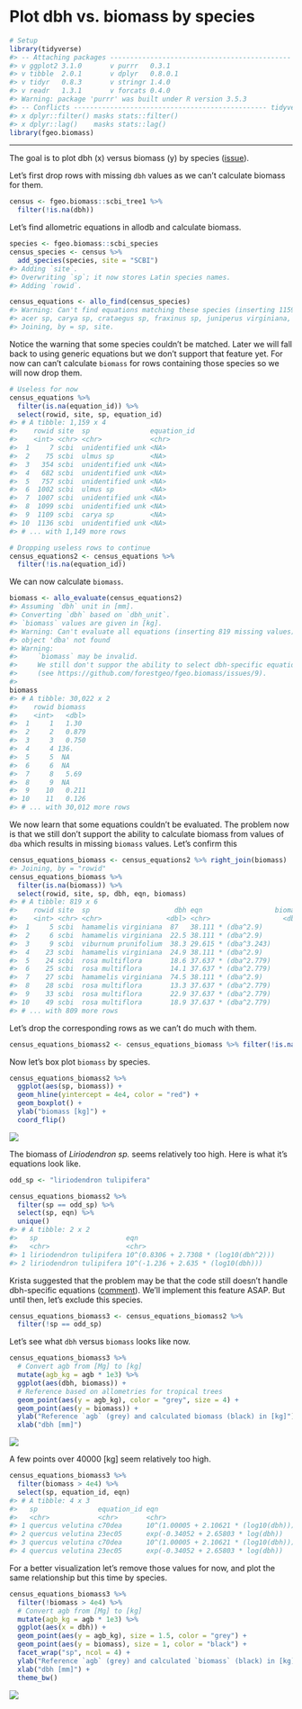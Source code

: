 Plot dbh vs. biomass by species
================

``` r
# Setup
library(tidyverse)
#> -- Attaching packages --------------------------------------------- tidyverse 1.2.1 --
#> v ggplot2 3.1.0       v purrr   0.3.1  
#> v tibble  2.0.1       v dplyr   0.8.0.1
#> v tidyr   0.8.3       v stringr 1.4.0  
#> v readr   1.3.1       v forcats 0.4.0
#> Warning: package 'purrr' was built under R version 3.5.3
#> -- Conflicts ------------------------------------------------ tidyverse_conflicts() --
#> x dplyr::filter() masks stats::filter()
#> x dplyr::lag()    masks stats::lag()
library(fgeo.biomass)
```

-----

The goal is to plot dbh (x) versus biomass (y) by species
([issue](https://github.com/forestgeo/allodb/issues/73)).

Let’s first drop rows with missing `dbh` values as we can’t calculate
biomass for them.

``` r
census <- fgeo.biomass::scbi_tree1 %>% 
  filter(!is.na(dbh))
```

Let’s find allometric equations in allodb and calculate biomass.

``` r
species <- fgeo.biomass::scbi_species
census_species <- census %>% 
  add_species(species, site = "SCBI")
#> Adding `site`.
#> Overwriting `sp`; it now stores Latin species names.
#> Adding `rowid`.

census_equations <- allo_find(census_species)
#> Warning: Can't find equations matching these species (inserting 1159 missing values):
#> acer sp, carya sp, crataegus sp, fraxinus sp, juniperus virginiana, quercus prinus, quercus sp, ulmus sp, unidentified unk
#> Joining, by = sp, site.
```

Notice the warning that some species couldn’t be matched. Later we will
fall back to using generic equations but we don’t support that feature
yet. For now can can’t calculate `biomass` for rows containing those
species so we will now drop them.

``` r
# Useless for now
census_equations %>% 
  filter(is.na(equation_id)) %>% 
  select(rowid, site, sp, equation_id)
#> # A tibble: 1,159 x 4
#>    rowid site  sp               equation_id
#>    <int> <chr> <chr>            <chr>      
#>  1     7 scbi  unidentified unk <NA>       
#>  2    75 scbi  ulmus sp         <NA>       
#>  3   354 scbi  unidentified unk <NA>       
#>  4   682 scbi  unidentified unk <NA>       
#>  5   757 scbi  unidentified unk <NA>       
#>  6  1002 scbi  ulmus sp         <NA>       
#>  7  1007 scbi  unidentified unk <NA>       
#>  8  1099 scbi  unidentified unk <NA>       
#>  9  1109 scbi  carya sp         <NA>       
#> 10  1136 scbi  unidentified unk <NA>       
#> # ... with 1,149 more rows

# Dropping useless rows to continue
census_equations2 <- census_equations %>% 
  filter(!is.na(equation_id))
```

We can now calculate `biomass`.

``` r
biomass <- allo_evaluate(census_equations2)
#> Assuming `dbh` unit in [mm].
#> Converting `dbh` based on `dbh_unit`.
#> `biomass` values are given in [kg].
#> Warning: Can't evaluate all equations (inserting 819 missing values):
#> object 'dba' not found
#> Warning: 
#>     `biomass` may be invalid.
#>     We still don't suppor the ability to select dbh-specific equations
#>     (see https://github.com/forestgeo/fgeo.biomass/issues/9).
#> 
biomass
#> # A tibble: 30,022 x 2
#>    rowid biomass
#>    <int>   <dbl>
#>  1     1   1.30 
#>  2     2   0.879
#>  3     3   0.750
#>  4     4 136.   
#>  5     5  NA    
#>  6     6  NA    
#>  7     8   5.69 
#>  8     9  NA    
#>  9    10   0.211
#> 10    11   0.126
#> # ... with 30,012 more rows
```

We now learn that some equations couldn’t be evaluated. The problem now
is that we still don’t support the ability to calculate biomass from
values of `dba` which results in missing `biomass` values. Let’s confirm
this

``` r
census_equations_biomass <- census_equations2 %>% right_join(biomass)
#> Joining, by = "rowid"
census_equations_biomass %>% 
  filter(is.na(biomass)) %>% 
  select(rowid, site, sp, dbh, eqn, biomass)
#> # A tibble: 819 x 6
#>    rowid site  sp                     dbh eqn                  biomass
#>    <int> <chr> <chr>                <dbl> <chr>                  <dbl>
#>  1     5 scbi  hamamelis virginiana  87   38.111 * (dba^2.9)        NA
#>  2     6 scbi  hamamelis virginiana  22.5 38.111 * (dba^2.9)        NA
#>  3     9 scbi  viburnum prunifolium  38.3 29.615 * (dba^3.243)      NA
#>  4    23 scbi  hamamelis virginiana  24.9 38.111 * (dba^2.9)        NA
#>  5    24 scbi  rosa multiflora       18.6 37.637 * (dba^2.779)      NA
#>  6    25 scbi  rosa multiflora       14.1 37.637 * (dba^2.779)      NA
#>  7    27 scbi  hamamelis virginiana  74.5 38.111 * (dba^2.9)        NA
#>  8    28 scbi  rosa multiflora       13.3 37.637 * (dba^2.779)      NA
#>  9    33 scbi  rosa multiflora       22.9 37.637 * (dba^2.779)      NA
#> 10    49 scbi  rosa multiflora       18.9 37.637 * (dba^2.779)      NA
#> # ... with 809 more rows
```

Let’s drop the corresponding rows as we can’t do much with
them.

``` r
census_equations_biomass2 <- census_equations_biomass %>% filter(!is.na(biomass))
```

Now let’s box plot `biomass` by species.

``` r
census_equations_biomass2 %>% 
  ggplot(aes(sp, biomass)) +
  geom_hline(yintercept = 4e4, color = "red") +
  geom_boxplot() +
  ylab("biomass [kg]") +
  coord_flip()
```

![](dbh-vs-biomass_files/figure-gfm/unnamed-chunk-9-1.png)<!-- -->

The biomass of *Liriodendron sp.* seems relatively too high. Here is
what it’s equations look like.

``` r
odd_sp <- "liriodendron tulipifera"

census_equations_biomass2 %>% 
  filter(sp == odd_sp) %>% 
  select(sp, eqn) %>% 
  unique()
#> # A tibble: 2 x 2
#>   sp                      eqn                                  
#>   <chr>                   <chr>                                
#> 1 liriodendron tulipifera 10^(0.8306 + 2.7308 * (log10(dbh^2)))
#> 2 liriodendron tulipifera 10^(-1.236 + 2.635 * (log10(dbh)))
```

Krista suggested that the problem may be that the code still doesn’t
handle dbh-specific equations
([comment](https://github.com/forestgeo/allodb/issues/73#issuecomment-473979550)).
We’ll implement this feature ASAP. But until then, let’s exclude this
species.

``` r
census_equations_biomass3 <- census_equations_biomass2 %>% 
  filter(!sp == odd_sp)
```

Let’s see what `dbh` versus `biomass` looks like now.

``` r
census_equations_biomass3 %>% 
  # Convert agb from [Mg] to [kg]
  mutate(agb_kg = agb * 1e3) %>% 
  ggplot(aes(dbh, biomass)) + 
  # Reference based on allometries for tropical trees
  geom_point(aes(y = agb_kg), color = "grey", size = 4) +
  geom_point(aes(y = biomass)) +
  ylab("Reference `agb` (grey) and calculated biomass (black) in [kg]") +
  xlab("dbh [mm]")
```

![](dbh-vs-biomass_files/figure-gfm/unnamed-chunk-12-1.png)<!-- -->

A few points over 40000 \[kg\] seem relatively too high.

``` r
census_equations_biomass3 %>% 
  filter(biomass > 4e4) %>% 
  select(sp, equation_id, eqn)
#> # A tibble: 4 x 3
#>   sp               equation_id eqn                                  
#>   <chr>            <chr>       <chr>                                
#> 1 quercus velutina c70dea      10^(1.00005 + 2.10621 * (log10(dbh)))
#> 2 quercus velutina 23ec05      exp(-0.34052 + 2.65803 * log(dbh))   
#> 3 quercus velutina c70dea      10^(1.00005 + 2.10621 * (log10(dbh)))
#> 4 quercus velutina 23ec05      exp(-0.34052 + 2.65803 * log(dbh))
```

For a better visualization let’s remove those values for now, and plot
the same relationship but this time by species.

``` r
census_equations_biomass3 %>% 
  filter(!biomass > 4e4) %>% 
  # Convert agb from [Mg] to [kg]
  mutate(agb_kg = agb * 1e3) %>% 
  ggplot(aes(x = dbh)) +
  geom_point(aes(y = agb_kg), size = 1.5, color = "grey") +
  geom_point(aes(y = biomass), size = 1, color = "black") +
  facet_wrap("sp", ncol = 4) +
  ylab("Reference `agb` (grey) and calculated `biomass` (black) in [kg]") +
  xlab("dbh [mm]") +
  theme_bw()
```

![](dbh-vs-biomass_files/figure-gfm/unnamed-chunk-14-1.png)<!-- -->
